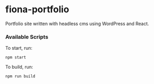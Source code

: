 # fiona-portfolio

Portfolio site written with headless cms using WordPress and React.

### Available Scripts

To start, run:

`npm start`

To build, run:

`npm run build`
